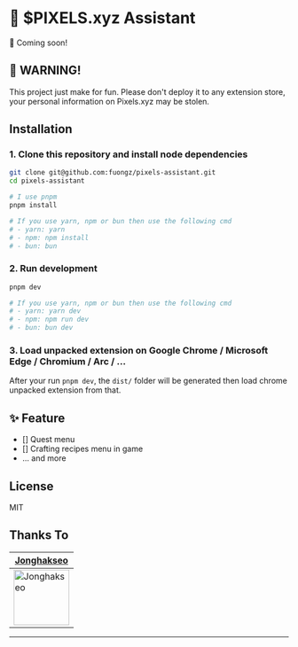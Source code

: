 # 💎 $PIXELS.xyz Assistant

🚧 Coming soon!

## 🚨 WARNING!
This project just make for fun. Please don't deploy it to any extension store, your personal information on Pixels.xyz may be stolen.


## Installation
### 1. Clone this repository and install node dependencies
```bash
git clone git@github.com:fuongz/pixels-assistant.git
cd pixels-assistant

# I use pnpm
pnpm install

# If you use yarn, npm or bun then use the following cmd
# - yarn: yarn
# - npm: npm install
# - bun: bun
```

### 2. Run development
```bash
pnpm dev

# If you use yarn, npm or bun then use the following cmd
# - yarn: yarn dev
# - npm: npm run dev
# - bun: bun dev
```

### 3. Load unpacked extension on Google Chrome / Microsoft Edge / Chromium / Arc / ...
After your run `pnpm dev`, the `dist/` folder will be generated then load chrome unpacked extension from that.

## ✨ Feature
- [] Quest menu
- [] Crafting recipes menu in game
- ... and more

## License
MIT

## Thanks To

| [Jonghakseo](https://nookpi.tistory.com/)                                            |
|--------------------------------------------------------------------------------------------------|
| <img width="100" src='https://avatars.githubusercontent.com/u/53500778?v=4' alt='Jonghakseo'/> |

---
